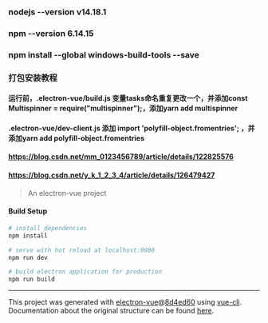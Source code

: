 ### nodejs --version  v14.18.1
### npm --version 6.14.15

### npm install --global windows-build-tools --save

### 打包安装教程 
#### 运行前，.electron-vue/build.js 变量tasks命名重复更改一个，并添加const Multispinner = require("multispinner");，添加yarn add multispinner
#### .electron-vue/dev-client.js 添加 import 'polyfill-object.fromentries'; ，并添加yarn add polyfill-object.fromentries
#### 
#### https://blog.csdn.net/mm_0123456789/article/details/122825576
#### https://blog.csdn.net/y_k_1_2_3_4/article/details/126479427

> An electron-vue project

#### Build Setup

``` bash
# install dependencies
npm install

# serve with hot reload at localhost:9080
npm run dev

# build electron application for production
npm run build


```

---

This project was generated with [electron-vue](https://github.com/SimulatedGREG/electron-vue)@[8d4ed60](https://github.com/SimulatedGREG/electron-vue/tree/8d4ed607d65300381a8f47d97923eb07832b1a9a) using [vue-cli](https://github.com/vuejs/vue-cli). Documentation about the original structure can be found [here](https://simulatedgreg.gitbooks.io/electron-vue/content/index.html).
